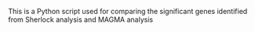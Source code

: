 
This is a Python script used for comparing the significant genes identified from Sherlock analysis and MAGMA analysis







